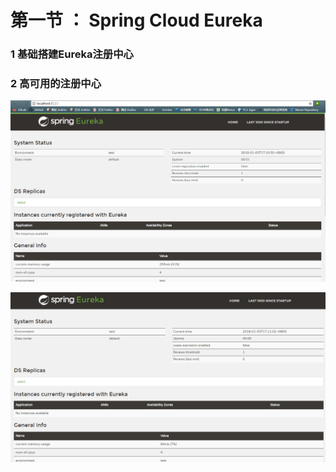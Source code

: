 # 第一节 ： Spring Cloud Eureka #


### 1 基础搭建Eureka注册中心 ###





### 2 高可用的注册中心 ###

![](../img/eureka-server1.png)

![](../img/eureka-server2.png)
